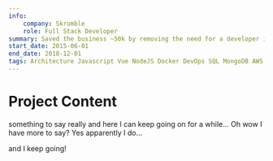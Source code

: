 ```yaml
---
info:
    company: Skrumble
    role: Full Stack Developer
summary: Saved the business ~50k by removing the need for a developer implementing PSD designs for our website by finding an opportunity to create a custom CMS allowing the graphic designer to update the site directly. Migrated our build tools from Grunt to Gulp. Assisted in migrating VMs to LXD containers, and created scripts to provision and update containers. Lead back-end feature development, deployment processes and crash recovery. Developed a graph-based phone IVR system. Migrated from a Freeswitch + Lua based Voip/Video Conferencing server to a containerized, scalable system based on Kurento & NodeJS.
start_date: 2015-06-01
end_date: 2018-12-01
tags: Architecture Javascript Vue NodeJS Docker DevOps SQL MongoDB AWS Freeswitch Lua Bash HTML WebRTC P2P PHP front-end back-end full-stack websocket
---
```


# Project Content

something to say really and here I can keep going on for a while...
Oh wow I have more to say? Yes apparently I do...

and I keep going!